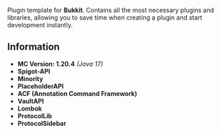 Plugin template for **Bukkit**. Contains all the most necessary plugins and libraries, allowing you to save time when creating a plugin and start development instantly.

## Information
* **MC Version: 1.20.4** *(Java 17)*
* **Spigot-API**
* **Minority**
* **PlaceholderAPI**
* **ACF (Annotation Command Framework)**
* **VaultAPI**
* **Lombok**
* **ProtocolLib**
* **ProtocolSidebar**
